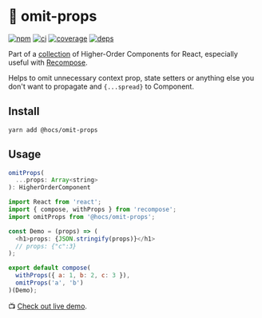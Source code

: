 # :non-potable_water: omit-props

[![npm](https://img.shields.io/npm/v/@hocs/omit-props.svg?style=flat-square)](https://www.npmjs.com/package/@hocs/omit-props) [![ci](https://img.shields.io/travis/deepsweet/hocs/master.svg?style=flat-square)](https://travis-ci.org/deepsweet/hocs) [![coverage](https://img.shields.io/codecov/c/github/deepsweet/hocs/master.svg?style=flat-square)](https://codecov.io/github/deepsweet/hocs) [![deps](https://david-dm.org/deepsweet/hocs.svg?path=packages/omit-props&style=flat-square)](https://david-dm.org/deepsweet/hocs?path=packages/omit-props)

Part of a [collection](https://github.com/deepsweet/hocs) of Higher-Order Components for React, especially useful with [Recompose](https://github.com/acdlite/recompose).

Helps to omit unnecessary context prop, state setters or anything else you don't want to propagate and `{...spread}` to Component.

## Install

```
yarn add @hocs/omit-props
```

## Usage

```js
omitProps(
  ...props: Array<string>
): HigherOrderComponent
```

```js
import React from 'react';
import { compose, withProps } from 'recompose';
import omitProps from '@hocs/omit-props';

const Demo = (props) => (
  <h1>props: {JSON.stringify(props)}</h1>
  // props: {"c":3}
);

export default compose(
  withProps({ a: 1, b: 2, c: 3 }),
  omitProps('a', 'b')
)(Demo);
```

:tv: [Check out live demo](https://www.webpackbin.com/bins/-Kqb4H4KrgHK60C8s15m).

